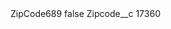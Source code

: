<?xml version="1.0" encoding="UTF-8"?>
<CustomMetadata xmlns="http://soap.sforce.com/2006/04/metadata" xmlns:xsi="http://www.w3.org/2001/XMLSchema-instance" xmlns:xsd="http://www.w3.org/2001/XMLSchema">
    <label>ZipCode689</label>
    <protected>false</protected>
    <values>
        <field>Zipcode__c</field>
        <value xsi:type="xsd:string">17360</value>
    </values>
</CustomMetadata>
